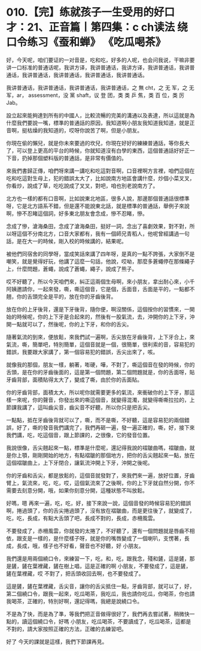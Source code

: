 # 010.【完】练就孩子一生受用的好口才：21、正音篇丨第四集：c ch读法 绕口令练习《蚕和蝉》 《吃瓜喝茶》

好，今天呢，咱们要证的一对音是，吃和吃，好多的人呢，也会问我说，干嘛非要讲一口标准的普通话呢，我讲方译，我讲普通话，我讲方译，我讲普通话，我讲普通话，我讲普通话，我讲普通话，我讲普通话，我讲普通话。

我讲普通话，我讲普通话，我讲普通话，我讲普通话，之 無 cht，之 无 军，之 无 军，ar， assessment，没 黨  shaft，议 登 团，类 类 乒 焦，类 百 位，类 厉  Jab。

設立起來能夠達到所有的中國人，比較流暢的完美的溝通以及表達，所以這就是為什麼我們要說一嘴，標準的普通話的原因，我知道啊小朋友我知道我知道，就是正音啊，挺枯燥的我知道的，哎呀你說苦了啊，但是小朋友。

你現在偷的懶兒，就是你未來要過的坎兒，你現在好好的練練普通話，等你長大了，可以登上更高的平台的時候，你就知道沒有白學的東西，這個普通話好好正一下音，扔掉那個塑料版的普通話，是非常有價值的。

來我們書歸正傳，咱們呀來講一講吃和吃這對音啊，口音裡啊方言裡，咱們這個在吃和吃這對生母上，犯的錯誤太大了，比如說南方地區會講什麼，炒個小菜叉叉，你看炒，說成了草，吃吃說成了叉叉，對吧，咱也別老說南方了。

北方也一樣的都有口音啊，比如說東北地區，很多人說，那邊那個普通話很標準呀，它是北方語系不錯，但是還不能說東北話，就是標準的普通話，舉例子來說啊，慘不忍睹這個詞，好多東北朋友會念成，慘不忍睹，慘。

念成了慘，滄海桑田，念成了滄海桑田，挺好一詞，念出了喜劇效果，對不對，所以呀這個不分南北方，口音大家都有，我有一個師兄青稻人，他呢曾經講過一句話，是在大一的時候，剛入校的時候講的，結果呢。

被他們同宿舍的同學呀，當成笑話來講了四年呀，是真的一點不誇張，大家倒不是嘲笑，就是覺得好玩，他講了這麼一句話，他說，哎呦，那麼多蒼蠅停在那條繩子上，什麼問題，蒼蠅，說成了蒼蠅，繩子，說成了熊子。

哎不好聽了，所以今天咱們來，糾正這兩個生母啊，來小朋友，拿出耐心來，小千阿姨邀請你，一起來發，嘶，嘶這個音，它是個，舌面音，舌面是平的，一點都不翹，你的舌頭完全是平的，放在你的牙齒後背。

放在你的上牙後背，還是下牙後背，隨你便，啊沒關係，這個按你的習慣來，一開始的時候呢，你的上下牙是合起來的，然後有一股氣流，去，沖開你的上下牙，沖開一點就可以了，然後呢，你的上下牙，和你的舌尖。

隨著氣流的到來，便放鬆，來我們試一遍啊，舌尖放在牙齒後背，上下牙合上，來氣流，嘶，簡單吧，特別簡單，這個音就是一個，很簡單，很利索的音，容易犯的錯誤，我要跟大家講了，第一個容易犯的錯誤，舌尖出來了，咳。

就像我的那個，朋友一樣，躺著，嘭硬，嘩，不對了，嘶這個音在發的時候，你的舌頭，是在你的牙齒後面的，這是第一個問題，第二個問題就是，你的舌面呀，貼牙齒背部，面積貼得太大了，變成了嘶，由於你的舌面貼。

你的牙齒背部，面積太大，所以呢你就需要更多的氣流，來衝破你的上下牙，那這樣一來呢，你的聲音，你發出來的嘶這個音，就變得混濁，就變得嘶嘶拉拉的，上節課我講了，這叫齒尖音，齒尖音不好聽，所以你只是把舌尖。

一點點，抵在牙齒後背就可以了，嘶，而不是嘶，不好聽，這是容易犯的兩個錯誤，好了，嘶的發音我們講完了，我們再砸一遍，發一遍正確的，嘶，好，接下來我們講，吃，吃這個音，跟上節課的，之很像，它的發音位置。

我說很像，舌尖翹起來一點，標準是什麼呢，還記得我說的褶皺曲嗎，褶皺曲，就是你上顎，剛剛開始的地方，有點褶皺的那個地方，把你的舌尖翹起來一點，放在這個褶皺曲上，上下牙閉合，讓氣流沖開上下牙，沖開之後呢。

你的牙齒和舌尖，都是放鬆的，這個音就發對了，來我們來一遍，放好位置，牙齒 臂上，氣流來，吃，吃，哎，這個氣流來了之後啊，你的上下牙就自然分開，你不需要去刻意分開，哦，如果你刻意分開，這種狀態不叫放鬆。

好嗎，嗯 再來一遍，吃，吃，好，接下來說一說，這個音發的時候容易犯的錯誤啊，捲過頭了，你的舌尖捲過頭了，沒有放在褶皺曲，而是更往後了，就變成了，吃，吃，長成，有點大舌頭了吧，長成不對的，長成，赤柵風雲。

不要發成了，赤柵風雲，你就發的太捲了，不好聽了，還有一個問題就是唇齒不相依，跟支是一樣的，是什麼樣子呀，就是你的嘴唇變成了一個喇叭，支愣著，長成，長成，哦，樣子也不好看，聲音也不好聽，好 小朋友。

我們還是用兩個繞口令，來練習一下，吃，和，吃，跟我念，殘和鏟，這是鏟，那是鏟，鏟在葉裡藏，鏟在樹上唱，這是正確的啊 小朋友，不要發成了，這是鏟，鏟在葉裡藏，哎 不對了，把舌頭收回去啊，也不要發成了。

這是鏟，鏟在葉裡藏，舌尖音，讓你的舌尖抵住一點，牙齒背部，就可以了，好，第二個繞口令，跟我一起來，吃瓜喝茶，我吃瓜，我也請你吃瓜，你喝茶，你也請我喝茶，正確的，特別好啊，還記得嗎，我總是說繞口令。

不是為了快，而是為了準，等我們把正音做得很好了，我們再去嘗試著，稍微快一點的，讀這個繞口令，好嗎 小朋友，吃瓜喝茶，不要讀成了，吃瓜喝茶，這都是不對的，請大家按照正確的方法，正確的去練習吧。

好了 今天的課就是這樣，我們下節課再見。